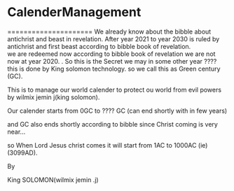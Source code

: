 # CalenderManagement
=====================
We  already  know  about  the  bibble  about  antichrist and  beast in revelation.
After  year  2021   to  year 2030  is  ruled  by  antichrist and  first beast according  to  bibble book of  revelation.  
we are  redeemed now according to bibble book of  revelation we  are not  now  at  year 2020.
. So this is the  Secret we  may  in  some other  year ????  this  is  done  by  King solomon  technology.
so  we  call  this  as  Green century (GC). 

This  is  to  manage our  world  calender to  protect ou  world from  evil powers by  wilmix  jemin j(king solomon).

Our  calender  starts  from  0GC  to  ???? GC (can end  shortly with in few  years)

and  GC  also  ends  shortly  according  to  bibble since  Christ  coming  is  very  near...

so  When  Lord  Jesus  christ  comes   it  will  start  from  1AC  to  1000AC (ie)(3099AD).




By

King  SOLOMON(wilmix jemin .j)
